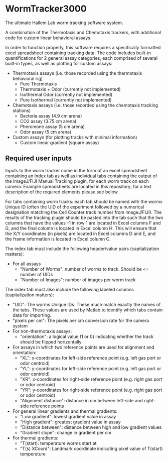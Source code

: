 # WormTracker3000
The ultimate Hallem Lab worm tracking software system.

A combination of the Thermotaxis and Chemotaxis trackers, with additional code for custom linear behavioral assays.

In order to function properly, this software requires a specifically formatted excel spreadsheet containing tracking data. The code includes built-in quantifications for 2 general assay categories, each comprised of several built-in types, as well as plotting for custom assays:  

- Thermotaxis assays (i.e. those recorded using the thermotaxis behavioral rig)  
    + Pure Thermotaxis
    + Thermotaxis + Odor (currently not implemented)
    + Isothermal Odor (currently not implemented)
    + Pure Isothermal (currently not implemented)
- Chemotaxis assays (i.e. those recorded using the chemotaxis tracking stations)
    + Bacteria assay (4.9 cm arena)
    + CO2 assay (3.75 cm arena)
    + Pheromone assay (5 cm arena)
    + Odor assay (5 cm arena)
- Custom assays (for plotting tracks with minimal information)
    + Custom linear gradient (square assay)
    
## Required user inputs
Inputs to the worm tracker come in the form of an excel spreadsheet containing an Index tab as well as individual tabs containing the output of the ImageJ/FIJI Manual Tracking plugin, for each worm track on each camera. Example spreadsheets are located in this repository; for a text description of the required elements please see below.  

For tabs containing worm tracks: each tab should be named with the worms Unique ID (often the UID of the experiment followed by a numerical designation matching the Cell Counter track number from ImageJ/FIJI). The results of the tracking plugin should be pasted into the tab such that the two columns that have the values -1 in row 1 are located in Excel columns F and G, and the final column is located in Excel column H. This will ensure that the X/Y coordinates (in pixels) are located in Excel columns D and E, and the frame information is located in Excel column C. 

The index tab must include the following header/value pairs (capitalization matters): 

- For all assays
    - "Number of Worms": number of worms to track. Should be <= number of UIDs
    - "Number of Images": number of images per worm track

The index tab must also include the following labeled columns (capitalization matters):

- "UID": The worms Unique IDs. These much match exactly the names of the tabs. These values are used by Matlab to identify which tabs contain data for importing. 
- "pixels per cm": The pixels per cm conversion rate for the camera system
- For non-thermotaxis assays:
    - "orientation": a logical value (1 or 0) indicating whether the track should be flipped horizontally
- For assays in which two reference points are used for alignment and orientation:  
    - "XL": x-coordinates for left-side reference point (e.g. left gas port or odor centroid)
    - "YL": y-coordinates for left-side reference point (e.g. left gas port or odor centroid)
    - "XR": x-coordinates for right-side reference point (e.g. right gas port or odor centroid)
    - "YR": y-coordinates for right-side reference point (e.g. right gas port or odor centroid)
    - "Alignment distance": distance in cm between left-side and right-side reference points
- For general linear gradients and thermal gradients:  
    - "Low gradient": lowest gradient value in assay
    - "High gradient": greatest gradient value in assay
    - "Distance between": distance between high and low gradient values
    - "Gradient slope": change in gradient per cm
- For thermal gradients:
    - "T(start): temperature worms start at
    - "T(s) XCoord": Landmark coordinate indicating pixel value of T(start) temperature

